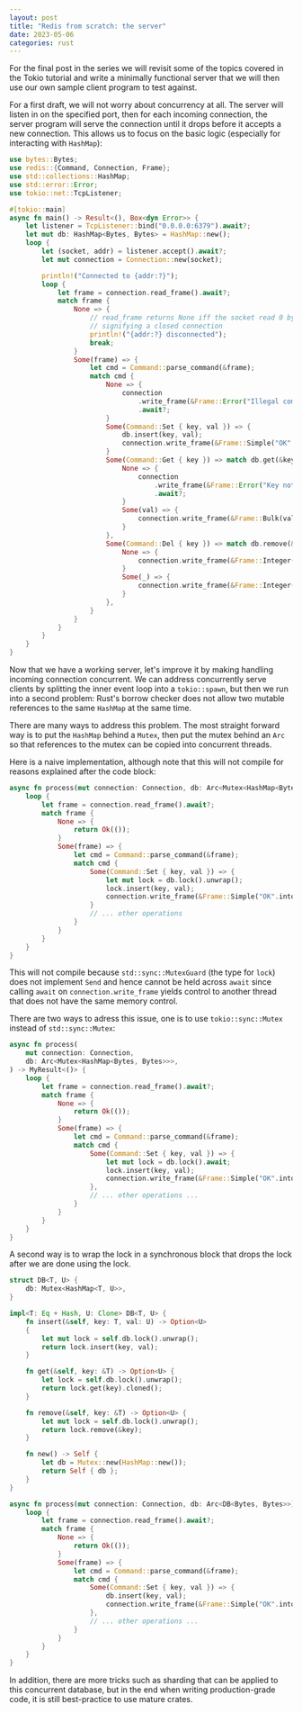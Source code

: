 ```yaml
---
layout: post
title: "Redis from scratch: the server"
date: 2023-05-06
categories: rust
---
```


For the final post in the series we will revisit some of the topics covered in the Tokio tutorial and write a minimally functional server that we will then use our own sample client program to test against.

For a first draft, we will not worry about concurrency at all. The server will listen in on the specified port, then for each incoming connection, the server program will serve the connection until it drops before it accepts a new connection. This allows us to focus on the basic logic (especially for interacting with `HashMap`):

```rust
use bytes::Bytes;
use redis::{Command, Connection, Frame};
use std::collections::HashMap;
use std::error::Error;
use tokio::net::TcpListener;

#[tokio::main]
async fn main() -> Result<(), Box<dyn Error>> {
    let listener = TcpListener::bind("0.0.0.0:6379").await?;
    let mut db: HashMap<Bytes, Bytes> = HashMap::new();
    loop {
        let (socket, addr) = listener.accept().await?;
        let mut connection = Connection::new(socket);

        println!("Connected to {addr:?}");
        loop {
            let frame = connection.read_frame().await?;
            match frame {
                None => {
                    // read_frame returns None iff the socket read 0 bytes,
                    // signifying a closed connection
                    println!("{addr:?} disconnected");
                    break;
                }
                Some(frame) => {
                    let cmd = Command::parse_command(&frame);
                    match cmd {
                        None => {
                            connection
                                .write_frame(&Frame::Error("Illegal command".into()))
                                .await?;
                        }
                        Some(Command::Set { key, val }) => {
                            db.insert(key, val);
                            connection.write_frame(&Frame::Simple("OK".into())).await?;
                        }
                        Some(Command::Get { key }) => match db.get(&key) {
                            None => {
                                connection
                                    .write_frame(&Frame::Error("Key not found".into()))
                                    .await?;
                            }
                            Some(val) => {
                                connection.write_frame(&Frame::Bulk(val.clone())).await?;
                            }
                        },
                        Some(Command::Del { key }) => match db.remove(&key) {
                            None => {
                                connection.write_frame(&Frame::Integer(0)).await?;
                            }
                            Some(_) => {
                                connection.write_frame(&Frame::Integer(1)).await?;
                            }
                        },
                    }
                }
            }
        }
    }
}
```

Now that we have a working server, let's improve it by making handling incoming connection concurrent. We can address concurrently serve clients by splitting the inner event loop into a `tokio::spawn`, but then we run into a second problem: Rust's borrow checker does not allow two mutable references to the same `HashMap` at the same time.

There are many ways to address this problem. The most straight forward way is to put the `HashMap` behind a `Mutex`, then put the mutex behind an `Arc` so that references to the mutex can be copied into concurrent threads.

Here is a naive implementation, although note that this will not compile for reasons explained after the code block:

```rust
async fn process(mut connection: Connection, db: Arc<Mutex<HashMap<Bytes, Bytes>>>) -> MyResult<()> {
    loop {
        let frame = connection.read_frame().await?;
        match frame {
            None => {
                return Ok(());
            }
            Some(frame) => {
                let cmd = Command::parse_command(&frame);
                match cmd {
                    Some(Command::Set { key, val }) => {
                        let mut lock = db.lock().unwrap();
                        lock.insert(key, val);
                        connection.write_frame(&Frame::Simple("OK".into())).await?;
                    }
                    // ... other operations
                }
            }
        }
    }
}
```

This will not compile because `std::sync::MutexGuard` (the type for `lock`) does not implement `Send` and hence cannot be held across `await` since calling `await` on `connection.write_frame` yields control to another thread that does not have the same memory control.

There are two ways to adress this issue, one is to use `tokio::sync::Mutex` instead of `std::sync::Mutex`:

```rust
async fn process(
    mut connection: Connection,
    db: Arc<Mutex<HashMap<Bytes, Bytes>>>,
) -> MyResult<()> {
    loop {
        let frame = connection.read_frame().await?;
        match frame {
            None => {
                return Ok(());
            }
            Some(frame) => {
                let cmd = Command::parse_command(&frame);
                match cmd {
                    Some(Command::Set { key, val }) => {
                        let mut lock = db.lock().await;
                        lock.insert(key, val);
                        connection.write_frame(&Frame::Simple("OK".into())).await?;
                    },
                    // ... other operations ...
                }
            }
        }
    }
}
```

A second way is to wrap the lock in a synchronous block that drops the lock after we are done using the lock.

```rust
struct DB<T, U> {
    db: Mutex<HashMap<T, U>>,
}

impl<T: Eq + Hash, U: Clone> DB<T, U> {
    fn insert(&self, key: T, val: U) -> Option<U> 
    {
        let mut lock = self.db.lock().unwrap();
        return lock.insert(key, val);
    }

    fn get(&self, key: &T) -> Option<U> {
        let lock = self.db.lock().unwrap();
        return lock.get(key).cloned();
    }

    fn remove(&self, key: &T) -> Option<U> {
        let mut lock = self.db.lock().unwrap();
        return lock.remove(&key);
    }

    fn new() -> Self {
        let db = Mutex::new(HashMap::new());
        return Self { db };
    }
}

async fn process(mut connection: Connection, db: Arc<DB<Bytes, Bytes>>) -> MyResult<()> {
    loop {
        let frame = connection.read_frame().await?;
        match frame {
            None => {
                return Ok(());
            }
            Some(frame) => {
                let cmd = Command::parse_command(&frame);
                match cmd {
                    Some(Command::Set { key, val }) => {
                        db.insert(key, val);
                        connection.write_frame(&Frame::Simple("OK".into())).await?;
                    },
                    // ... other operations ...
                }
            }
        }
    }
}
```

In addition, there are more tricks such as sharding that can be applied to this concurrent database, but in the end when writing production-grade code, it is still best-practice to use mature crates.